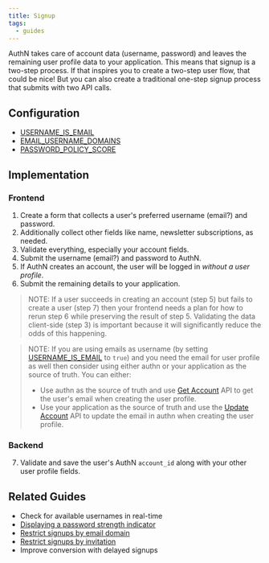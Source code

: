 ```yaml
---
title: Signup
tags:
  - guides
---
```


AuthN takes care of account data (username, password) and leaves the remaining user profile data to
your application. This means that signup is a two-step process. If that inspires you to create a
two-step user flow, that could be nice! But you can also create a traditional one-step signup
process that submits with two API calls.

## Configuration

* [USERNAME_IS_EMAIL](config.md#username_is_email)
* [EMAIL_USERNAME_DOMAINS](config.md#email_username_domains)
* [PASSWORD_POLICY_SCORE](config.md#password_policy_score)

## Implementation

### Frontend

1. Create a form that collects a user's preferred username (email?) and password.
2. Additionally collect other fields like name, newsletter subscriptions, as needed.
3. Validate everything, especially your account fields.
4. Submit the username (email?) and password to AuthN.
5. If AuthN creates an account, the user will be logged in _without a user profile_.
6. Submit the remaining details to your application.

> NOTE:
> If a user succeeds in creating an account (step 5) but fails to create a user (step 7) then your
> frontend needs a plan for how to rerun step 6 while preserving the result of step 5. Validating
> the data client-side (step 3) is important because it will significantly reduce the odds of this
> happening.

> NOTE:
> If you are using emails as username (by setting [USERNAME_IS_EMAIL](config.md#username_is_email) to `true`) and you need the email for user profile as well then consider using either authn or your application as the source of truth. You can either:
> * Use authn as the source of truth and use [Get Account](api.md#get-account) API to get the user's email when creating the user profile.
> * Use your application as the source of truth and use the [Update Account](api.md#update) API to update the email in authn when creating the user profile.

### Backend

7. Validate and save the user's AuthN `account_id` along with your other user profile fields.

## Related Guides

* Check for available usernames in real-time
* [Displaying a password strength indicator](guide-displaying_a_password_strength_meter.md)
* [Restrict signups by email domain](guide-restrict_signups_by_domain.md)
* [Restrict signups by invitation](guide-restrict_signups_by_invitation.md)
* Improve conversion with delayed signups
